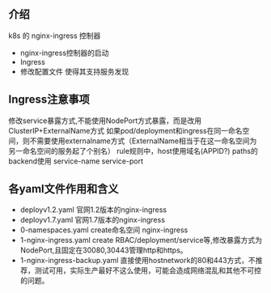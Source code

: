 ## 介绍
k8s 的 nginx-ingress 控制器
- nginx-ingress控制器的启动
- Ingress
- 修改配置文件  使得其支持服务发现

## Ingress注意事项
修改service暴露方式,不能使用NodePort方式暴露，而是改用ClusterIP+ExternalName方式
如果pod/deployment和ingress在同一命名空间，则不需要使用externalname方式（ExternalName相当于在这一命名空间为另一命名空间的服务起了个别名）
rule规则中，host使用域名(APPID?) paths的backend使用 service-name service-port
## 各yaml文件作用和含义
- deployv1.2.yaml 官网1.2版本的nginx-ingress
- deployv1.7.yaml 官网1.7版本的nginx-ingress
- 0-namespaces.yaml create命名空间 nginx-ingress
- 1-nginx-ingress.yaml create RBAC/deployment/service等,修改暴露方式为NodePort,且固定在30080,30443管理http和https。
- 1-nginx-ingress-backup.yaml 直接使用hostnetwork的80和443方式，不推荐，测试可用，实际生产最好不这么使用，可能会造成网络混乱和其他不可控的问题。
